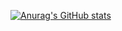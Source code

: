 [![Anurag's GitHub stats](https://github-readme-stats.vercel.app/api?username=michaelgailling)](https://github.com/anuraghazra/github-readme-stats)

